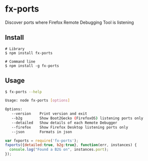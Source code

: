 # fx-ports

Discover ports where Firefox Remote Debugging Tool is listening

## Install

```
# Library
$ npm install fx-ports

# Command line
$ npm install -g fx-ports
```

## Usage

```sh
$ fx-ports --help

Usage: node fx-ports [options]

Options:
   --version    Print version and exit
   --b2g        Show Boot2Gecko (FirefoxOS) listening ports only
   --detailed   Show details of each Remote Debugger
   --firefox    Show Firefox Desktop listening ports only
   --json       Formats in json
```

```javascript
var fxports = require('fx-ports');
fxports({detailed:true, b2g:true}, function(err, instances) {
  console.log("Found a B2G on", instances.port);
});
```